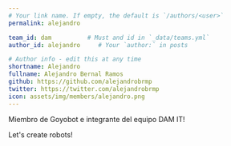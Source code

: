 ```yaml
---
# Your link name. If empty, the default is `/authors/<user>`
permalink: alejandro

team_id: dam          # Must and id in `_data/teams.yml`
author_id: alejandro     # Your `author:` in posts

# Author info - edit this at any time
shortname: Alejandro
fullname: Alejandro Bernal Ramos
github: https://github.com/alejandrobrmp
twitter: https://twitter.com/alejandrobrmp
icon: assets/img/members/alejandro.png
---
```


Miembro de Goyobot e integrante del equipo DAM IT!
  
Let's create robots!

